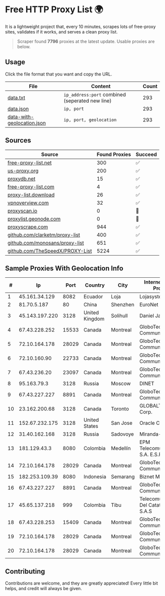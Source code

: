 
# Free HTTP Proxy List 🌍

It is a lightweight project that, every 10 minutes, scrapes lots of free-proxy sites, validates if it works, and serves a clean proxy list.


> Scraper found **7796** proxies at the latest update. Usable proxies are below.

## Usage

Click the file format that you want and copy the URL.


|File|Content|Count|
|----|-------|-----|
|[data.txt](https://raw.githubusercontent.com/themiralay/Proxy-List-World/master/data.txt)|`ip_address:port` combined (seperated new line)|293|
|[data.json](https://raw.githubusercontent.com/themiralay/Proxy-List-World/master/data.json)|`ip, port`|293|
|[data-with-geolocation.json](https://raw.githubusercontent.com/themiralay/Proxy-List-World/master/data-with-geolocation.json)|`ip, port, geolocation`|293|

## Sources

|Source|Found Proxies|Succeed|
|------|-------------|-------|
|[free-proxy-list.net](https://free-proxy-list.net)|300|✅|
|[us-proxy.org](https://www.us-proxy.org)|200|✅|
|[proxydb.net](http://proxydb.net)|15|✅|
|[free-proxy-list.com](https://free-proxy-list.com/?page=&port=&type%5B%5D=http&type%5B%5D=https&up_time=0&search=Search)|4|✅|
|[proxy-list.download](https://www.proxy-list.download/HTTP)|26|✅|
|[vpnoverview.com](https://vpnoverview.com/privacy/anonymous-browsing/free-proxy-servers)|32|✅|
|[proxyscan.io](https://www.proxyscan.io)|0|🚫|
|[proxylist.geonode.com](https://proxylist.geonode.com/api/proxy-list?limit=300&page=1&sort_by=lastChecked&sort_type=desc&protocols=http,https)|0|🚫|
|[proxyscrape.com](https://api.proxyscrape.com/v2/?request=displayproxies&protocol=http&timeout=10000&country=all&ssl=all&anonymity=all)|944|✅|
|[github.com/clarketm/proxy-list](https://raw.githubusercontent.com/clarketm/proxy-list/master/proxy-list-raw.txt)|400|✅|
|[github.com/monosans/proxy-list](https://raw.githubusercontent.com/monosans/proxy-list/main/proxies/http.txt)|651|✅|
|[github.com/TheSpeedX/PROXY-List](https://raw.githubusercontent.com/TheSpeedX/PROXY-List/master/http.txt)|5224|✅|


## Sample Proxies With Geolocation Info

|#|Ip|Port|Country|City|Internet Service Provider|
|-|--|----|-------|----|-------------------------|
|1|45.161.34.129|8082|Ecuador|Loja|Lojasystem C.A.|
|2|81.70.5.187|80|China|Shenzhen|EuroNet Internet|
|3|45.143.197.220|3128|United Kingdom|Solihull|Daniel Jackson|
|4|67.43.228.252|15533|Canada|Montreal|GloboTech Communications|
|5|72.10.164.178|28029|Canada|Montreal|GloboTech Communications|
|6|72.10.160.90|22733|Canada|Montreal|GloboTech Communications|
|7|67.43.236.20|23097|Canada|Montreal|GloboTech Communications|
|8|95.163.79.3|3128|Russia|Moscow|DINET|
|9|67.43.227.227|8891|Canada|Montreal|GloboTech Communications|
|10|23.162.200.68|3128|Canada|Toronto|GLOBALTELEHOST Corp.|
|11|152.67.232.175|3128|United States|San Jose|Oracle Corporation|
|12|31.40.162.168|3128|Russia|Sadovoye|Miranda-Media Ltd|
|13|181.129.43.3|8080|Colombia|Medellín|EPM Telecomunicaciones S.A. E.S.P.|
|14|72.10.164.178|28029|Canada|Montreal|GloboTech Communications|
|15|182.253.109.39|8080|Indonesia|Semarang|Biznet Metronet|
|16|67.43.227.227|8891|Canada|Montreal|GloboTech Communications|
|17|45.65.137.218|999|Colombia|Tibu|Telecomunicaciones Del Catatumbo S.A.S|
|18|67.43.228.253|15409|Canada|Montreal|GloboTech Communications|
|19|72.10.164.178|28029|Canada|Montreal|GloboTech Communications|
|20|72.10.164.178|28029|Canada|Montreal|GloboTech Communications|



## Contributing

Contributions are welcome, and they are greatly appreciated! Every
little bit helps, and credit will always be given.

